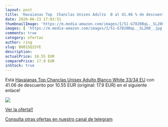 ```yaml
---
layout: post
title: 'Havaianas Top  Chanclas Unisex Adulto  B al 41.06 % de descuento'
date: 2020-06-23 17:03:51
thumbnailImage: 'https://m.media-amazon.com/images/I/51-G7820BqL._SL200_.jpg'
images: [ 'https://m.media-amazon.com/images/I/51-G7820BqL._SL200_.jpg' ]
comments: true
category: ofertas
author: ring
slug: B0015Q2SYE
description:
actualPrice: 10.55 EUR
comparePrice: 17.9 EUR
inStock: true
---
```


Está [Havaianas Top  Chanclas Unisex Adulto  Blanco  White   33/34 EU](https://www.amazon.com/dp/B0015Q2SYE/?tag=redken08-20) con 41.06 de descuento por 10.55 EUR (original: 17.9 EUR) en el siguiente enlace!

[![](https://m.media-amazon.com/images/I/51-G7820BqL._SL200_.jpg)](https://www.amazon.com/dp/B0015Q2SYE/?tag=redken08-20)

[Ver la oferta!!](https://www.amazon.com/dp/B0015Q2SYE/?tag=redken08-20)

[Consulta otras ofertas en nuestro canal de telegram](https://t.me/s/ofertas25)
